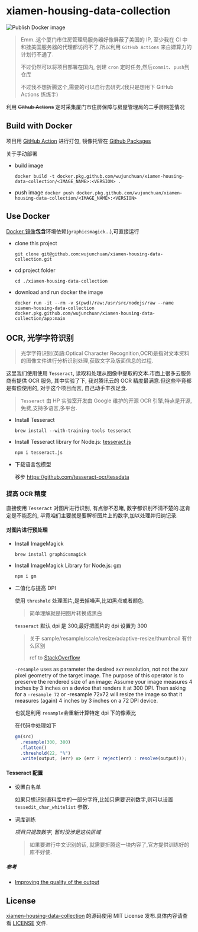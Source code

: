 # xiamen-housing-data-collection

![Publish Docker image](https://github.com/wujunchuan/xiamen-housing-data-collection/workflows/Publish%20Docker%20image/badge.svg)

> Emm..这个厦门市住房管理局服务器好像屏蔽了美国的 IP, 至少我在 CI 中和挂美国服务器的代理都访问不了,所以利用 `GitHub Actions` 来白嫖算力的计划行不通了.
>
> 不过仍然可以将项目部署在国内, 创建 `cron` 定时任务,然后`commit`、`push`到仓库
>
> 不过我不想折腾这个,需要的可以自行去研究.(我只是想用下 GitHub Actions 练练手)

利用 ~~Github Actions~~ 定时采集厦门市住房保障与房屋管理局的二手房网签情况

## Build with Docker

项目用 [GitHub Action](.github/workflows/docker-image.yml) 进行打包, 镜像托管在 [Github Packages](https://github.com/wujunchuan/xiamen-housing-data-collection/packages/538417/versions)

关于手动部署

- build image

  `docker build -t docker.pkg.github.com/wujunchuan/xiamen-housing-data-collection/<IMAGE_NAME>:<VERSION> .`

- push image
  `docker push docker.pkg.github.com/wujunchuan/xiamen-housing-data-collection/<IMAGE_NAME>:<VERSION>`

## Use Docker

[Docker 镜像](Dockerfile)**包含**环境依赖(`graphicsmagick`...),可直接运行

- clone this project

  `git clone git@github.com:wujunchuan/xiamen-housing-data-collection.git`

- cd project folder

  `cd ./xiamen-housing-data-collection`

- download and run docker the image

  `docker run -it --rm -v $(pwd)/raw:/usr/src/nodejs/raw --name xiamen-housing-data-collection docker.pkg.github.com/wujunchuan/xiamen-housing-data-collection/app:main`

## OCR, 光学字符识别

> 光学字符识别(英語:Optical Character Recognition,OCR)是指对文本资料的图像文件进行分析识别处理,获取文字及版面信息的过程.

这里我们使用使用 `Tesseract`, 读取和处理从图像中提取的文本.市面上很多云服务商有提供 OCR 服务, 其中实验了下, 我对腾讯云的 OCR 精度最满意.但这些毕竟都是有偿使用的, 对于这个项目而言, 自己动手丰衣足食.

> `Tesseract` 由 HP 实验室开发由 Google 维护的开源 OCR 引擎,特点是开源,免费,支持多语言,多平台.

- Install Tesseract

  `brew install --with-training-tools tesseract`

- Install Tesseract library for Node.js: [tesseract.js](https://github.com/naptha/tesseract.js)

  `npm i tesseract.js`

- 下载语言包模型

  移步 https://github.com/tesseract-ocr/tessdata

### 提高 OCR 精度

直接使用 `Tesseract` 对图片进行识别, 有点惨不忍睹, 数字都识别不清不楚的.这肯定是不能忍的, 毕竟咱们主要就是要解析图片上的数字,加以处理并归纳记录.

#### 对图片进行预处理

- Install ImageMagick

  `brew install graphicsmagick`

- Install ImageMagick Library for Node.js: [gm](https://github.com/aheckmann/gm)

  `npm i gm`

- 二值化与提高 DPI

  使用 `threshold` 处理图片,是去掉噪声,比如黑点或者颜色.

  > 简单理解就是把图片转换成黑白

  `tesseract` 默认 dpi 是 300,最好把图片的 dpi 设置为 300

  > 关于 sample/resample/scale/resize/adaptive-resize/thumbnail 有什么区别
  >
  > ref to [StackOverflow](https://stackoverflow.com/questions/8517304/what-is-the-difference-for-sample-resample-scale-resize-adaptive-resize-thumbnai)

  `-resample` uses as parameter the desired `XxY` resolution, not not the `XxY` pixel geometry of the target image. The purpose of this operator is to preserve the rendered size of an image: Assume your image measures 4 inches by 3 inches on a device that renders it at 300 DPI. Then asking for a `-resample 72` or -resample 72x72 will resize the image so that it measures (again) 4 inches by 3 inches on a 72 DPI device.

  也就是利用 `resample`会重新计算特定 dpi 下的像素比

  在代码中处理如下

  ```js
  gm(src)
    .resample(300, 300)
    .flatten()
    .threshold(22, "%")
    .write(output, (err) => (err ? reject(err) : resolve(output)));
  ```

#### Tesseract 配置

- 设置白名单

  如果只想识别语料库中的一部分字符,比如只需要识别数字,则可以设置 `tessedit_char_whitelist` 参数.

- 词库训练

  _项目只提取数字, 暂时没涉足这块区域_

  > 如果要进行中文识别的话, 就需要折腾这一块内容了,官方提供训练好的库不好使.

##### 参考

- [Improving the quality of the output](https://tesseract-ocr.github.io/tessdoc/ImproveQuality)

## License

[xiamen-housing-data-collection](https://github.com/wujunchuan/xiamen-housing-data-collection) 的源码使用 MIT License 发布.具体内容请查看 [LICENSE](./LICENSE) 文件.
